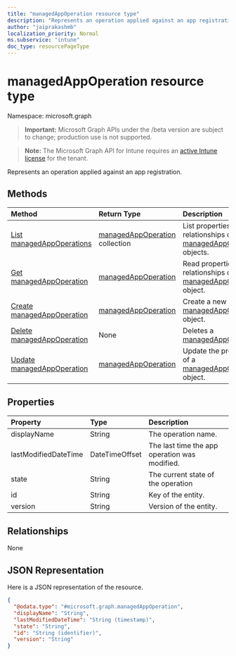 ```yaml
---
title: "managedAppOperation resource type"
description: "Represents an operation applied against an app registration."
author: "jaiprakashmb"
localization_priority: Normal
ms.subservice: "intune"
doc_type: resourcePageType
---
```


# managedAppOperation resource type

Namespace: microsoft.graph

> **Important:** Microsoft Graph APIs under the /beta version are subject to change; production use is not supported.

> **Note:** The Microsoft Graph API for Intune requires an [active Intune license](https://go.microsoft.com/fwlink/?linkid=839381) for the tenant.

Represents an operation applied against an app registration.

## Methods
|Method|Return Type|Description|
|:---|:---|:---|
|[List managedAppOperations](../api/intune-mam-managedappoperation-list.md)|[managedAppOperation](../resources/intune-mam-managedappoperation.md) collection|List properties and relationships of the [managedAppOperation](../resources/intune-mam-managedappoperation.md) objects.|
|[Get managedAppOperation](../api/intune-mam-managedappoperation-get.md)|[managedAppOperation](../resources/intune-mam-managedappoperation.md)|Read properties and relationships of the [managedAppOperation](../resources/intune-mam-managedappoperation.md) object.|
|[Create managedAppOperation](../api/intune-mam-managedappoperation-create.md)|[managedAppOperation](../resources/intune-mam-managedappoperation.md)|Create a new [managedAppOperation](../resources/intune-mam-managedappoperation.md) object.|
|[Delete managedAppOperation](../api/intune-mam-managedappoperation-delete.md)|None|Deletes a [managedAppOperation](../resources/intune-mam-managedappoperation.md).|
|[Update managedAppOperation](../api/intune-mam-managedappoperation-update.md)|[managedAppOperation](../resources/intune-mam-managedappoperation.md)|Update the properties of a [managedAppOperation](../resources/intune-mam-managedappoperation.md) object.|

## Properties
|Property|Type|Description|
|:---|:---|:---|
|displayName|String|The operation name.|
|lastModifiedDateTime|DateTimeOffset|The last time the app operation was modified.|
|state|String|The current state of the operation|
|id|String|Key of the entity.|
|version|String|Version of the entity.|

## Relationships
None

## JSON Representation
Here is a JSON representation of the resource.
<!-- {
  "blockType": "resource",
  "keyProperty": "id",
  "@odata.type": "microsoft.graph.managedAppOperation"
}
-->
``` json
{
  "@odata.type": "#microsoft.graph.managedAppOperation",
  "displayName": "String",
  "lastModifiedDateTime": "String (timestamp)",
  "state": "String",
  "id": "String (identifier)",
  "version": "String"
}
```
